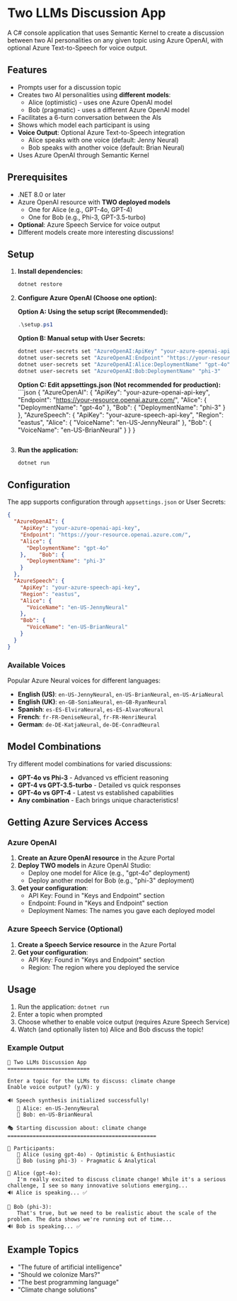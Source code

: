 # Two LLMs Discussion App

A C# console application that uses Semantic Kernel to create a discussion between two AI personalities on any given topic using Azure OpenAI, with optional Azure Text-to-Speech for voice output.

## Features

- Prompts user for a discussion topic
- Creates two AI personalities using **different models**:
  - Alice (optimistic) - uses one Azure OpenAI model
  - Bob (pragmatic) - uses a different Azure OpenAI model
- Facilitates a 6-turn conversation between the AIs
- Shows which model each participant is using
- **Voice Output**: Optional Azure Text-to-Speech integration
  - Alice speaks with one voice (default: Jenny Neural)
  - Bob speaks with another voice (default: Brian Neural)
- Uses Azure OpenAI through Semantic Kernel

## Prerequisites

- .NET 8.0 or later
- Azure OpenAI resource with **TWO deployed models**
  - One for Alice (e.g., GPT-4o, GPT-4)
  - One for Bob (e.g., Phi-3, GPT-3.5-turbo)
- **Optional**: Azure Speech Service for voice output
- Different models create more interesting discussions!

## Setup

1. **Install dependencies:**
   ```bash
   dotnet restore
   ```

2. **Configure Azure OpenAI (Choose one option):**
   
   **Option A: Using the setup script (Recommended):**
   ```powershell
   .\setup.ps1
   ```
     **Option B: Manual setup with User Secrets:**
   ```bash
   dotnet user-secrets set "AzureOpenAI:ApiKey" "your-azure-openai-api-key"
   dotnet user-secrets set "AzureOpenAI:Endpoint" "https://your-resource.openai.azure.com/"
   dotnet user-secrets set "AzureOpenAI:Alice:DeploymentName" "gpt-4o"
   dotnet user-secrets set "AzureOpenAI:Bob:DeploymentName" "phi-3"
   ```
   
   **Option C: Edit appsettings.json (Not recommended for production):**   ```json
   {
     "AzureOpenAI": {
       "ApiKey": "your-azure-openai-api-key",
       "Endpoint": "https://your-resource.openai.azure.com/",
       "Alice": {
         "DeploymentName": "gpt-4o"
       },
       "Bob": {
         "DeploymentName": "phi-3"
       }
     },
     "AzureSpeech": {
       "ApiKey": "your-azure-speech-api-key",
       "Region": "eastus",
       "Alice": {
         "VoiceName": "en-US-JennyNeural"
       },
       "Bob": {
         "VoiceName": "en-US-BrianNeural"
       }
     }
   }
   ```

3. **Run the application:**
   ```bash
   dotnet run
   ```

## Configuration

The app supports configuration through `appsettings.json` or User Secrets:

```json
{
  "AzureOpenAI": {
    "ApiKey": "your-azure-openai-api-key",
    "Endpoint": "https://your-resource.openai.azure.com/",
    "Alice": {
      "DeploymentName": "gpt-4o"
    },    "Bob": {
      "DeploymentName": "phi-3"
    }
  },
  "AzureSpeech": {
    "ApiKey": "your-azure-speech-api-key",
    "Region": "eastus",
    "Alice": {
      "VoiceName": "en-US-JennyNeural"
    },
    "Bob": {
      "VoiceName": "en-US-BrianNeural"
    }
  }
}
```

### Available Voices

Popular Azure Neural voices for different languages:
- **English (US)**: `en-US-JennyNeural`, `en-US-BrianNeural`, `en-US-AriaNeural`
- **English (UK)**: `en-GB-SoniaNeural`, `en-GB-RyanNeural`
- **Spanish**: `es-ES-ElviraNeural`, `es-ES-AlvaroNeural`
- **French**: `fr-FR-DeniseNeural`, `fr-FR-HenriNeural`
- **German**: `de-DE-KatjaNeural`, `de-DE-ConradNeural`

## Model Combinations

Try different model combinations for varied discussions:
- **GPT-4o vs Phi-3** - Advanced vs efficient reasoning
- **GPT-4 vs GPT-3.5-turbo** - Detailed vs quick responses  
- **GPT-4o vs GPT-4** - Latest vs established capabilities
- **Any combination** - Each brings unique characteristics!

## Getting Azure Services Access

### Azure OpenAI

1. **Create an Azure OpenAI resource** in the Azure Portal
2. **Deploy TWO models** in Azure OpenAI Studio:
   - Deploy one model for Alice (e.g., "gpt-4o" deployment)
   - Deploy another model for Bob (e.g., "phi-3" deployment)
3. **Get your configuration**:
   - API Key: Found in "Keys and Endpoint" section
   - Endpoint: Found in "Keys and Endpoint" section  
   - Deployment Names: The names you gave each deployed model

### Azure Speech Service (Optional)

1. **Create a Speech Service resource** in the Azure Portal
2. **Get your configuration**:
   - API Key: Found in "Keys and Endpoint" section
   - Region: The region where you deployed the service

## Usage

1. Run the application: `dotnet run`
2. Enter a topic when prompted
3. Choose whether to enable voice output (requires Azure Speech Service)
4. Watch (and optionally listen to) Alice and Bob discuss the topic!

### Example Output

```
🤖 Two LLMs Discussion App
==========================

Enter a topic for the LLMs to discuss: climate change
Enable voice output? (y/N): y

🔊 Speech synthesis initialized successfully!
   💭 Alice: en-US-JennyNeural
   🤔 Bob: en-US-BrianNeural

🎭 Starting discussion about: climate change
===============================================

🤖 Participants:
   💭 Alice (using gpt-4o) - Optimistic & Enthusiastic
   🤔 Bob (using phi-3) - Pragmatic & Analytical

💭 Alice (gpt-4o):
   I'm really excited to discuss climate change! While it's a serious challenge, I see so many innovative solutions emerging...
🔊 Alice is speaking... ✅

🤔 Bob (phi-3):
   That's true, but we need to be realistic about the scale of the problem. The data shows we're running out of time...
🔊 Bob is speaking... ✅
```

## Example Topics

- "The future of artificial intelligence"
- "Should we colonize Mars?"
- "The best programming language"
- "Climate change solutions"
